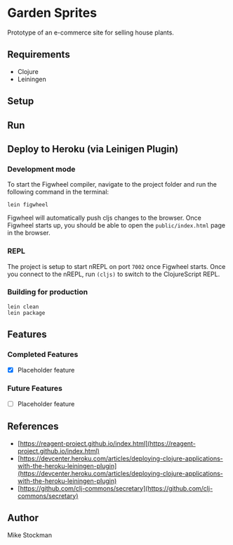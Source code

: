 # Garden Sprites

Prototype of an e-commerce site for selling house plants.

## Requirements
- Clojure
- Leiningen

## Setup

## Run

## Deploy to Heroku (via Leinigen Plugin)

### Development mode
To start the Figwheel compiler, navigate to the project folder and run the following command in the terminal:

```
lein figwheel
```

Figwheel will automatically push cljs changes to the browser.
Once Figwheel starts up, you should be able to open the `public/index.html` page in the browser.

### REPL

The project is setup to start nREPL on port `7002` once Figwheel starts.
Once you connect to the nREPL, run `(cljs)` to switch to the ClojureScript REPL.

### Building for production

```
lein clean
lein package
```

## Features

### Completed Features
- [X] Placeholder feature

### Future Features
- [ ] Placeholder feature

## References
- [https://reagent-project.github.io/index.html](https://reagent-project.github.io/index.html)
- [https://devcenter.heroku.com/articles/deploying-clojure-applications-with-the-heroku-leiningen-plugin](https://devcenter.heroku.com/articles/deploying-clojure-applications-with-the-heroku-leiningen-plugin)
- [https://github.com/clj-commons/secretary](https://github.com/clj-commons/secretary)

## Author
Mike Stockman